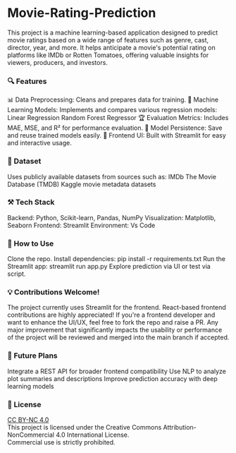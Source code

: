 # Movie-Rating-Prediction
This project is a machine learning-based application designed to predict movie ratings based on a wide range of features such as genre, cast, director, year, and more. It helps anticipate a movie's potential rating on platforms like IMDb or Rotten Tomatoes, offering valuable insights for viewers, producers, and investors.

### 🔍 Features
📊 Data Preprocessing: Cleans and prepares data for training.
🧠 Machine Learning Models: Implements and compares various regression models:
    Linear Regression
    Random Forest Regressor
🏆 Evaluation Metrics: Includes MAE, MSE, and R² for performance evaluation.
💾 Model Persistence: Save and reuse trained models easily.
💽 Frontend UI: Built with Streamlit for easy and interactive usage.

### 📂 Dataset
Uses publicly available datasets from sources such as:
IMDb
The Movie Database (TMDB)
Kaggle movie metadata datasets

### ⚒️ Tech Stack
Backend: Python, Scikit-learn, Pandas, NumPy
Visualization: Matplotlib, Seaborn
Frontend: Streamlit
Environment: Vs Code

### 🚀 How to Use
Clone the repo.
Install dependencies: pip install -r requirements.txt
Run the Streamlit app: streamlit run app.py
Explore prediction via UI or test via script.

### 💡 Contributions Welcome!
The project currently uses Streamlit for the frontend.
React-based frontend contributions are highly appreciated! If you're a frontend developer and want to enhance the UI/UX, feel free to fork the repo and raise a PR.
Any major improvement that significantly impacts the usability or performance of the project will be reviewed and merged into the main branch if accepted.

### 📌 Future Plans
Integrate a REST API for broader frontend compatibility
Use NLP to analyze plot summaries and descriptions
Improve prediction accuracy with deep learning models

### 📄 License  
[CC BY-NC 4.0](https://creativecommons.org/licenses/by-nc/4.0/)  
This project is licensed under the Creative Commons Attribution-NonCommercial 4.0 International License.  
Commercial use is strictly prohibited.

